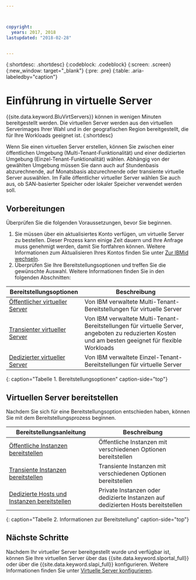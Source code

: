 ```yaml
---



copyright:
  years: 2017, 2018
lastupdated: "2018-02-28"


---
```


{:shortdesc: .shortdesc}
{:codeblock: .codeblock}
{:screen: .screen}
{:new_window: target="_blank"}
{:pre: .pre}
{:table: .aria-labeledby="caption"}

# Einführung in virtuelle Server
{{site.data.keyword.BluVirtServers}} können in wenigen Minuten bereitgestellt werden. Die virtuellen Server werden
aus den virtuellen Serverimages Ihrer Wahl und in der geografischen Region bereitgestellt, die für Ihre Workloads geeignet ist.
{:shortdesc}

Wenn Sie einen virtuellen Server erstellen, können Sie zwischen einer öffentlichen Umgebung (Multi-Tenant-Funktionalität) und einer dedizierten Umgebung (Einzel-Tenant-Funktionalität) wählen. Abhängig von der gewählten Umgebung müssen Sie dann auch auf Stundenbasis abzurechnende, auf Monatsbasis abzurechnende oder transiente virtuelle Server auswählen. Im Falle öffentlicher virtueller Server wählen Sie auch aus, ob SAN-basierter Speicher oder lokaler Speicher verwendet werden soll.

## Vorbereitungen

Überprüfen Sie die folgenden Voraussetzungen, bevor Sie beginnen.

  1. Sie müssen über ein aktualisiertes Konto verfügen, um virtuelle Server zu bestellen. Dieser Prozess kann einige Zeit
dauern und Ihre Anfrage muss genehmigt werden, damit Sie fortfahren können. Weitere Informationen zum Aktualisieren Ihres Kontos finden Sie unter [Zur IBMid wechseln](https://console.bluemix.net/docs/admin/softlayerlink.html).
  2. Überprüfen Sie Ihre Bereitstellungsoptionen und treffen Sie die gewünschte Auswahl. Weitere Informationen finden
Sie in den folgenden Abschnitten:

|              Bereitstellungsoptionen                           |  Beschreibung                                        |
| --------------------------------------------------------- | --------------------------------------------------- |
|[Öffentlicher virtueller Server](../vsi/vsi_public.html)            | Von IBM verwaltete Multi-Tenant-Bereitstellungen für virtuelle Server|
|[Transienter virtueller Server](../vsi/vsi_about_transient.html)| Von IBM verwaltete Multi-Tenant-Bereitstellungen für virtuelle Server, angeboten zu reduzierten Kosten und am besten geeignet für flexible Workloads |
|[Dedizierter virtueller Server](../vsi/vsi_dedicated.html)      | Von IBM verwaltete Einzel-Tenant-Bereitstellungen für virtuelle Server            |
{: caption="Tabelle 1. Bereitstellungsoptionen" caption-side="top"}   

## Virtuellen Server bereitstellen

Nachdem Sie sich für eine Bereitstellungsoption entschieden haben, können Sie mit dem Bereitstellungsprozess beginnen.

|              Bereitstellungsanleitung                                         |  Beschreibung                                            |
| -------------------------------------------------------------------------- | ------------------------------------------------------- |
|[Öffentliche Instanzen bereitstellen](../vsi/vsi_provision_public.html)                | Öffentliche Instanzen mit verschiedenen Optionen bereitstellen             |
|[Transiente Instanzen bereitstellen](../vsi/vsi_provision_transient.html)                | Transiente Instanzen mit verschiedenen Optionen bereitstellen            |
|[Dedizierte Hosts und Instanzen bereitstellen](../vsi/vsi_provision_dedicated.html)| Private Instanzen oder dedizierte Instanzen auf dedizierten Hosts bereitstellen|
{: caption="Tabelle 2. Informationen zur Bereitstellung" caption-side="top"}

## Nächste Schritte

Nachdem Ihr virtueller Server bereitgestellt wurde und verfügbar ist, können Sie Ihre virtuellen Server über das
{{site.data.keyword.slportal_full}} oder über die {{site.data.keyword.slapi_full}} konfigurieren. Weitere Informationen finden Sie unter [Virtuelle Server konfigurieren](../vsi/vsi_configuring.html).
